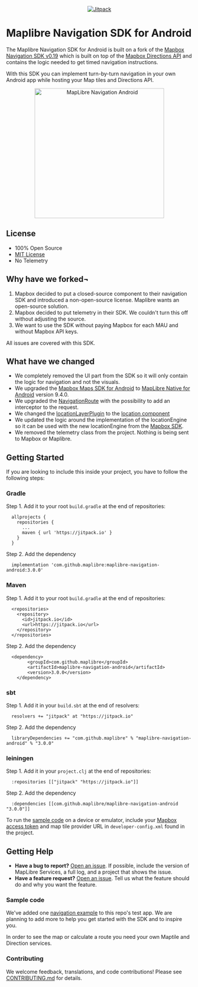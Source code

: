 <p align="center">
  <a href="https://jitpack.io/#maplibre/maplibre-navigation-android">
    <img src="https://jitpack.io/v/maplibre/maplibre-navigation-android.svg"
         alt="Jitpack">
  </a>
</p>

# Maplibre Navigation SDK for Android

The Maplibre Navigation SDK for Android is built on a fork of the [Mapbox Navigation SDK v0.19](https://github.com/flitsmeister/flitsmeister-navigation-android/tree/v0.19.0) which is built on top of the [Mapbox Directions API](https://www.mapbox.com/directions) and contains the logic needed to get timed navigation instructions.

With this SDK you can implement turn-by-turn navigation in your own Android app while hosting your Map tiles and Directions API.


<div align="center">
  <img src="https://github.com/maplibre/maplibre-navigation-android/blob/main/.github/preview.png" height="350px" alt="MapLibre Navigation Android">
</div>

## License

- 100% Open Source
- [MIT License](LICENSE)
- No Telemetry


## Why have we forked¬

1. Mapbox decided to put a closed-source component to their navigation SDK and introduced a non-open-source license. Maplibre wants an open-source solution.
2. Mapbox decided to put telemetry in their SDK. We couldn't turn this off without adjusting the source.
3. We want to use the SDK without paying Mapbox for each MAU and without Mapbox API keys.

All issues are covered with this SDK. 

## What have we changed

- We completely removed the UI part from the SDK so it will only contain the logic for navigation and not the visuals.
- We upgraded the [Mapbox Maps SDK for Android](https://github.com/mapbox/mapbox-gl-native/tree/master/platform/android) to [MapLibre Native for Android](https://github.com/maplibre/maplibre-gl-native/tree/master/platform/android) version 9.4.0.
- We upgraded the [NavigationRoute](https://github.com/flitsmeister/flitsmeister-navigation-android/blob/master/libandroid-navigation/src/main/java/com/mapbox/services/android/navigation/v5/navigation/NavigationRoute.java#L425) 
 with the possibility to add an interceptor to the request.
- We changed the [locationLayerPlugin](https://github.com/mapbox/mapbox-plugins-android) to the [location component](https://docs.mapbox.com/android/api/map-sdk/8.5.0/com/mapbox/mapboxsdk/location/LocationComponent.html)
- We updated the logic around the implementation of the locationEngine so it can be used with the new locationEngine from the [Mapbox SDK](https://github.com/mapbox/mapbox-gl-native/tree/master/platform/android).
- We removed the telemetry class from the project. Nothing is being sent to Mapbox or Maplibre.

## Getting Started

If you are looking to include this inside your project, you have to follow the following steps:

### Gradle
Step 1. Add it to your root `build.gradle` at the end of repositories:
```
  allprojects {
    repositories {
      ...
      maven { url 'https://jitpack.io' }
    }
  }
```
Step 2. Add the dependency
```
  implementation 'com.github.maplibre:maplibre-navigation-android:3.0.0'
```

### Maven
Step 1. Add it to your root `build.gradle` at the end of repositories:
```
  <repositories>
    <repository>
      <id>jitpack.io</id>
      <url>https://jitpack.io</url>
    </repository>
  </repositories>
```
Step 2. Add the dependency
```
  <dependency>
	    <groupId>com.github.maplibre</groupId>
	    <artifactId>maplibre-navigation-android</artifactId>
	    <version>3.0.0</version>
	</dependency>
```

### sbt
Step 1. Add it in your `build.sbt` at the end of resolvers:
```
  resolvers += "jitpack" at "https://jitpack.io"
```
Step 2. Add the dependency
```
  libraryDependencies += "com.github.maplibre" % "maplibre-navigation-android" % "3.0.0"
```

### leiningen
Step 1. Add it in your `project.clj` at the end of repositories:
```
  :repositories [["jitpack" "https://jitpack.io"]]
```
Step 2. Add the dependency
```
  :dependencies [[com.github.maplibre/maplibre-navigation-android "3.0.0"]]	
```

To run the [sample code](#sample-code) on a device or emulator, include your [Mapbox access token](https://www.mapbox.com/help/define-access-token/) and map tile provider URL in `developer-config.xml` found in the project. 

## Getting Help

- **Have a bug to report?** [Open an issue](https://github.com/maplibre/maplibre-navigation-android/issues). If possible, include the version of MapLibre Services, a full log, and a project that shows the issue.
- **Have a feature request?** [Open an issue](https://github.com/maplibre/maplibre-navigation-android/issues/new). Tell us what the feature should do and why you want the feature.

### <a name="sample-code">Sample code

We've added one [navigation example](https://github.com/maplibre/maplibre-navigation-android/tree/main/app/src/main/java/com/mapbox/services/android/navigation/testapp/) to this repo's test app. We are planning to add more to help you get started with the SDK and to inspire you.

In order to see the map or calculate a route you need your own Maptile and Direction services.

### Contributing

We welcome feedback, translations, and code contributions! Please see [CONTRIBUTING.md](CONTRIBUTING.md) for details.




